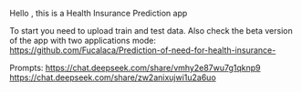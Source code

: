 
Hello , this is a Health Insurance Prediction app

To start you need to upload train and test data.
Also check the beta version of the app with two applications mode:
https://github.com/Fucalaca/Prediction-of-need-for-health-insurance-

Prompts: https://chat.deepseek.com/share/vmhy2e87wu7g1qknp9
https://chat.deepseek.com/share/zw2anixujwi1u2a6uo
